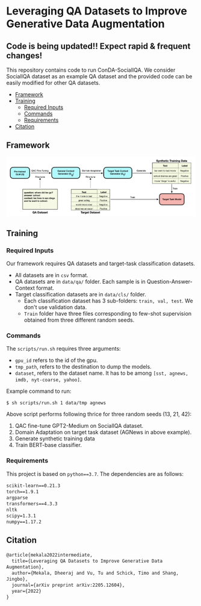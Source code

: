 # Leveraging QA Datasets to Improve Generative Data Augmentation

## Code is being updated!! Expect rapid & frequent changes!
This repository contains code to run ConDA-SocialIQA.
We consider SocialIQA dataset as an example QA dataset and the provided code can be easily modified for other QA datasets.

- [Framework](#framework)
- [Training](#training)
	- [Required Inputs](#required-inputs)
    - [Commands](#commands)
	- [Requirements](#requirements)
- [Citation](#citation)

## Framework
![CONWEA-Framework](docs/ConDA-overview.png)

## Training

### Required Inputs
Our framework requires QA datasets and target-task classification datasets.
* All datasets are in `csv` format.
* QA datasets are in `data/qa/` folder. Each sample is in Question-Answer-Context format.
* Target classification datasets are in `data/cls/` folder.
  * Each classification dataset has 3 sub-folders: `train, val, test`. We don't use validation data.
  * `Train` folder have three files corresponding to few-shot supervision obtained from three different random seeds.  


### Commands

The ```scripts/run.sh``` requires three arguments: 
- ```gpu_id``` refers to the id of the gpu. 
- ```tmp_path```, refers to the destination to dump the models.
- ```dataset```, refers to the dataset name. It has to be among ``[sst, agnews, imdb, nyt-coarse, yahoo]``.

Example command to run:
```shell script
$ sh scripts/run.sh 1 data/tmp agnews
```

Above script performs following thrice for three random seeds (13, 21, 42):
1. QAC fine-tune GPT2-Medium on SocialIQA dataset.
2. Domain Adaptation on target task dataset (AGNews in above example).
3. Generate synthetic training data
4. Train BERT-base classifier.

### Requirements

This project is based on ```python==3.7```. The dependencies are as follows:
```
scikit-learn==0.21.3
torch==1.9.1
argparse
transformers==4.3.3
nltk
scipy=1.3.1
numpy==1.17.2
```

## Citation

```
@article{mekala2022intermediate,
  title={Leveraging QA Datasets to Improve Generative Data Augmentation},
  author={Mekala, Dheeraj and Vu, Tu and Schick, Timo and Shang, Jingbo},
  journal={arXiv preprint arXiv:2205.12604},
  year={2022}
}
```
